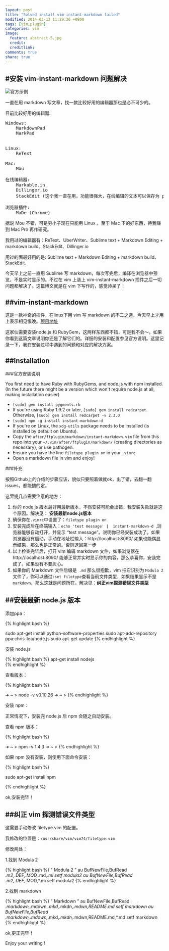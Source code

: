 ```yaml
---
layout: post
title: "Solved install vim-instant-markdown failed"
modified: 2014-03-13 11:29:26 +0800
tags: [vim,plugin]
categories: vim
image:
  feature: abstract-5.jpg
  credit: 
  creditlink: 
comments: true
share: true
---
```


#安装 vim-instant-markdown 问题解决
---

![官方示例][1]

一直在用 markdown 写文章，找一款比较好用的编辑器那也是必不可少的。

目前比较好用的编辑器:

<pre>
Windows:
    MarkdownPad
    MarkPad


Linux: 
    ReText

Mac: 
    Mou

在线编辑器:
    Markable.in
    Dillinger.io
    StackEdit (这个我一直在用，功能很强大，在线编辑的文本可以保存为 pdf 这一点我很喜欢, 强烈推荐使用)

浏览器插件:
    MaDe (Chrome)
</pre>

据说 Mou 不错，可是穷小子现在只能用 Linux 。至于 Mac 下的好东西，待我赚到 Mac Pro 再作研究。

我用过的编辑器有：ReText、UberWriter、Sublime text + Markdown Editing + markdown build、StackEdit、Dillinger.io

用过的面最好用的是: Sublime text + Markdown Editing + markdown build、StackEdit.

今天早上之前一直用 Sublime 写 markdown，每次写完后，编译在浏览器中预览，不是实时显示的。不过在 vim 上装上 vim-instant-markdown 插件之后一切问题都解决了。这篇博文就是在 vim 下写作的，感觉帅呆了！


##vim-instant-markdown
----------------------

这是一款神奇的插件，在linux下用 vim 写 markdown 的不二之选，今天早上才用上表示相见恨晚。[项目地址][2]

这家伙需要安装node.js 和 RubyGem，这两样东西都不错，可是我不会～。如果你看到这篇文章说明你还是了解它们的。详细的安装和配置参见官方说明。这里记录一下，我在安装过程中遇到的问题和对应的解决方案。

##Installation
--------------

###官方安装说明

You first need to have Ruby with RubyGems, and node.js with npm installed. (In the future there might be a version which won't require node.js at all, making installation easier)

- `[sudo] gem install pygments.rb`
- If you're using Ruby 1.9.2 or later, `[sudo] gem install redcarpet`. Otherwise, `[sudo] gem install redcarpet -v 2.3.0`
- `[sudo] npm -g install instant-markdown-d`
- If you're on Linux, the `xdg-utils` package needs to be installed (is installed by default on Ubuntu).
- Copy the `after/ftplugin/markdown/instant-markdown.vim` file from this repo into your `~/.vim/after/ftplugin/markdown/` (creating directories as necessary), or use pathogen.
- Ensure you have the line `filetype plugin on` in your `.vimrc`
- Open a markdown file in vim and enjoy!

###补充

按照Github上的介绍的步骤应该，貌似只要照着做就ok，出了错，去翻一翻issues，都能搞的定。

这里提几点需要注意的地方：

1. 你的 node.js 版本最好用最新版本，不然安装可能会出错，我安装失败就是这个原因。解决见： **安装最新node.js版本**
2. 确保你在`.vimrc`中设置了：`filetype plugin on`
3. 安装完成后在终端输入：`echo 'test message' |  instant-markdown-d `,浏览器能够自动打开，并显示 “test message”。说明你已经安装成功了。如果浏览器没有启动，手动在地址栏输入：http://localhost:8090/ 如果也能偶显示结果，那么也是正常的。否则退回第一步
4. 以上检查完毕后，打开 vim 编辑 markdown 文件，如果浏览器在http://localhost:8090/ 能够正常并实时显示你的内容，那么恭喜你，安装完成了。如果没有不要灰心。
5. 如果你的 Markdown 文件后缀是` .md` 那么很抱歉，vim 把它识别为 `Modula 2` 文件了，你可以通过`:set filetype`查看当前文件类型，如果结果显示不是`markdown`，那么这就是问题所在。解决见：**纠正vim探测错误文件类型**

##安装最新 node.js 版本
---------------------

添加ppa：

{% highlight bash  %}

sudo apt-get install python-software-properties
sudo apt-add-repository ppa:chris-lea/node.js
sudo apt-get update
{% endhighlight %}

安装 node.js

{% highlight bash %}
apt-get install nodejs  
{% endhighlight %}

查看版本：

{% highlight bash %}

➜  ~  > node -v
v0.10.26
➜  ~  > 
{% endhighlight %}

安装 npm：

正常情况下，安装完 node.js 后 npm 会随之自动安装。

查看 npm 版本：

{% highlight bash %}

➜  ~  > npm -v
1.4.3
➜  ~  > 
{% endhighlight %}

如果 npm 没有安装，则使用下面命令安装：

{% highlight bash %}

sudo apt-get install npm

{% endhighlight %}

ok,安装完毕！ 

##纠正 vim 探测错误文件类型
------------------------

这需要手动修改 filetype.vim 的配置。

我修改的位置是：`/usr/share/vim/vim74/filetype.vim`

修改两处：

1.找到 Modula 2

{% highlight bash %}
" Modula 2
" au BufNewFile,BufRead *.m2,*.DEF,*.MOD,*.md,*.mi setf modula2
au BufNewFile,BufRead *.m2,*.DEF,*.MOD,*.mi setf modula2
{% endhighlight %}

2.找到 markdown

{% highlight bash %}
" Markdown
" au BufNewFile,BufRead *.markdown,*.mdown,*.mkd,*.mkdn,*.mdwn,README.md setf markdown
au BufNewFile,BufRead *.markdown,*.mdown,*.mkd,*.mkdn,*.mdwn,README.md,*.md  setf markdown
{% endhighlight %}

ok,更正完毕！

Enjoy your writing !

[1]: https://github-camo.global.ssl.fastly.net/6e7dc465d334c2f962ad8c8bfee654d0e8da24ff/687474703a2f2f646c2e64726f70626f782e636f6d2f752f32383935363236372f696e7374616e742d6d61726b646f776e2d64656d6f5f7468756d622e676966
[2]: https://github.com/suan/vim-instant-markdown
